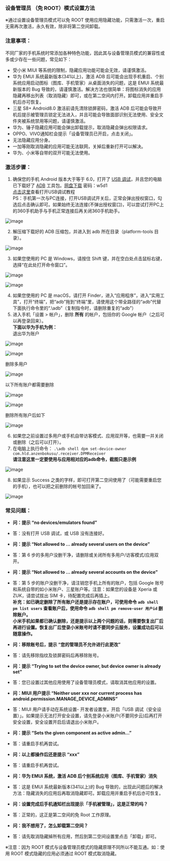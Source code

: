 ### 设备管理员 （免 ROOT）模式设置方法
※通过设置设备管理员模式可以免 ROOT 使用应用隐藏功能，只需激活一次，重启无需再次激活，永久有效，除非将第二空间卸载。

### 注意事项：
不同厂家的手机系统时常添加各种特色功能，因此其与设备管理员模式的兼容性或多或少存在一些问题，常见如下：
- 受小米 MIUI 等系统的限制，隐藏应用功能可能会无效，请谨慎激活。
- 华为 EMUI 系统最新版本(341以上)，激活 ADB 后可能会出现手机重启、个别系统应用启动图标（图库、手机管家）从桌面消失的问题，这是 EMUI 系统最新版本的 Bug 导致的，请谨慎激活。解决方法也很简单：将图标消失的应用隐藏再移出列表（取消隐藏）即可，或在第二空间内打开。卸载应用并重启手机后亦可恢复。
- 三星 S8+ Android8.0 激活前请先清除锁屏密码，激活 ADB 后可能会导致开机后提示被管理员锁定无法进入，并且可能会导致面部识别无法使用、安全文件夹被系统禁用等问题，请谨慎激活。
- 华为、锤子隐藏应用可能会弹出卸载提示，取消隐藏会弹出权限请求。
- OPPO、VIVO通知栏会提示「设备管理员已开启，点击关闭」。
- 无法隐藏应用分身。
- 一加等刚取消隐藏的应用可能无法联网，关掉后重新打开可以解决。
- 华为、小米等自带的双开可能无法使用。

### 激活步骤：
1. 确保您的手机 Android 版本大于等于 6.0，打开了 [USB 调试](https://jingyan.baidu.com/article/0eb457e50b99d003f0a9055f.html)，并且您的电脑已下载好了 [ADB]( https://developer.android.google.cn/studio/releases/platform-tools.html) 工具包。[网盘下载](https://pan.baidu.com/s/1i6eDI2x) 密码：w5d1
</br>[点击这里](https://jingyan.baidu.com/article/0eb457e50b99d003f0a9055f.html)查看打开USB调试教程
</br>PS：手机第一次与PC连接，打开USB调试开关后，正常会弹出授权窗口，勾选后点击确认即可。如果始终无法连接(不弹出授权窗口)，可以尝试打开PC上的360手机助手与手机正常连接后再关闭360手机助手。

![image](https://github.com/kaku2015/PrivacySafeDocs/blob/master/images-zh/adb_1.jpg)

2. 解压缩下载好的 ADB 压缩包，并进入到 adb 所在目录（platform-tools 目录）。

![image](https://github.com/kaku2015/PrivacySafeDocs/blob/master/images-zh/adb_2.png)

3. 如果您使用的 PC 是 Windows，请按住 Shift 键，并在空白处点击鼠标右键，选择“在此处打开命令窗口”。

![image](https://github.com/kaku2015/PrivacySafeDocs/blob/master/images-zh/adb_3.png)

![image](https://github.com/kaku2015/PrivacySafeDocs/blob/master/images-zh/adb_4.png)

4. 如果您使用的 PC 是 macOS，请打开 Finder，进入“应用程序”，进入“实用工具”，打开“终端”，把“adb”拖到“终端”里，请使用这个带全路径的“adb”代替下面执行命令里的“.\adb”（复制指令时，请删除重复的“adb”）
5. 进入手机「设置 > 帐户」，删除 **所有** 的帐户，包括你的 Google 帐户（之后可以再登录回来）。
</br>**下面以华为手机为例：**
</br>退出华为账户

![image](https://github.com/kaku2015/PrivacySafeDocs/blob/master/images-zh/delete_account_1.png)

![image](https://github.com/kaku2015/PrivacySafeDocs/blob/master/images-zh/delete_account_2.png)

删除多用户

![image](https://github.com/kaku2015/PrivacySafeDocs/blob/master/images-zh/delete_account_3.png)

以下所有账户都需要删除

![image](https://github.com/kaku2015/PrivacySafeDocs/blob/master/images-zh/delete_account_4.png)

![image](https://github.com/kaku2015/PrivacySafeDocs/blob/master/images-zh/delete_account_5.png)

删除所有账户后如下

![image](https://github.com/kaku2015/PrivacySafeDocs/blob/master/images-zh/delete_account_6.png)

6. 如果您之前设置过多用户或手机自带访客模式、应用双开等，也需要一并关闭或删除（之后可以打开）。
7. 在电脑上执行命令： ```.\adb shell dpm set-device-owner com.hld.anzenbokusu/.receiver.DPMReceiver``` 
</br>**请注意这里一定要使用与应用相对应的adb命令，截图只是示例**

![image](https://github.com/kaku2015/PrivacySafeDocs/blob/master/images-zh/cmd_1.png)

8. 如果显示 Success 之类的字样，即可打开第二空间使用了（可能需要重启您的手机），也可以把之前删除的帐号加回来了。

![image](https://github.com/kaku2015/PrivacySafeDocs/blob/master/images-zh/cmd_2.png)

### 常见问题：

- **问：提示 “no devices/emulators found”**
- 答：没有打开 USB 调试，或 USB 没有连接好。

- **问：提示 “Not allowed to ... already several users on the device”**
- 答：第 6 步的多用户没删干净，请删除或关闭所有多用户/访客模式/应用双开。

- **问：提示 “Not allowed to ... already several accounts on the device”**
- 答：第 5 步的账户没删干净，请注销您手机上所有的账户，包括 Google 账号和系统自带的如小米账户、三星账户等。注意：如果您的设备是 Xperia 或 ZUK，请尝试拔出 SIM 卡，待配置完成后再插上。
</br>**补充：如已确定删除了所有账户还是提示存在账户，可使用命令 ```adb shell pm list users``` 查看账户后，使用命令 ```adb shell pm remove-user 用户id``` 删除账户。**
</br>**小米手机如果都已确认删除，还是提示以上两个问题的话，则需要恢复出厂后再进行设置。恢复出厂后登录小米账号时请不要同步云服务，设置成功后可以随意操作。**

- **问：移除账号后，提示 “您的管理员不允许进行此更改”**
- 答：请先移除指纹及锁屏密码后再移除账号。

- **问：提示 “Trying to set the device owner, but device owner is already set”**
- 答：您已设置过其他应用使用了设备管理员模式，请取消其他应用的设置。

- **问：MIUI 用户提示 “Neither user xxx nor current process has android.permission.MANAGE_DEVICE_ADMINS”**
- 答：MIUI 用户请手动在系统设置- 开发者设置里，开启「USB 调试（安全设置）」。如果提示无法打开安全设置，请先登录小米账户(不要同步云)后再打开安全设置，安全设置开启后请退出小米账户。

- **问：提示 “Sets the given component as active admin...”**
- 答：请重启手机再尝试。

- **问：以上都操作后还是提示 “xxx”**
- 答：请重启手机再尝试。

- **问：华为 EMUI 系统，激活 ADB 后个别系统应用（图库、手机管家）消失**
- 答：这是 EMUI 系统最新版本(341以上)的 Bug 导致的，出现此问题后的解决方法：隐藏消失的应用后再取消隐藏即可。卸载应用并重启手机后亦可恢复。

- **问：设置完成后手机通知栏出现提示「手机被管理」，这是正常的吗？**
- 答：正常的，这正是第二空间的免 Root 工作原理。

- **问：我不想用了，怎么卸载第二空间？**
- 答：请先取消隐藏掉所有应用，然后到第二空间设置里点击「卸载」即可。

※注意：因为 ROOT 模式与设备管理员模式的隐藏原理不同所以不能互通。如：使用 ROOT 模式隐藏的应用必须通过 ROOT 模式取消隐藏。

